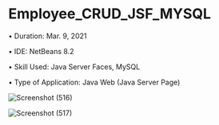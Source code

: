 # Employee_CRUD_JSF_MYSQL

• Duration: Mar. 9, 2021

• IDE: NetBeans 8.2

• Skill Used: Java Server Faces, MySQL

• Type of Application: Java Web (Java Server Page)

![Screenshot (516)](https://user-images.githubusercontent.com/55613764/110727677-ae6b5480-8256-11eb-80a2-b1ffa3db0cfd.png)

![Screenshot (517)](https://user-images.githubusercontent.com/55613764/110727682-b0cdae80-8256-11eb-8ce1-23b157df0b2a.png)
